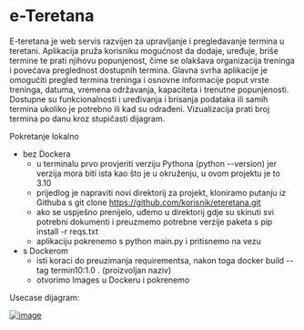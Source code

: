 # e-Teretana


E-teretana je web servis razvijen za upravljanje i pregledavanje termina u teretani. Aplikacija pruža korisniku mogućnost da dodaje, uređuje, briše termine te prati njihovu popunjenost, čime se olakšava organizacija treninga i povećava preglednost dostupnih termina. Glavna svrha aplikacije je omogućiti pregled termina treninga i osnovne informacije poput vrste treninga, datuma, vremena održavanja, kapaciteta i trenutne popunjenosti. Dostupne su funkcionalnosti i uređivanja i brisanja podataka ili samih termina ukoliko je potrebno ili kad su odrađeni. Vizualizacija prati broj termina po danu kroz stupičasti dijagram. 

Pokretanje lokalno
- bez Dockera
  - u terminalu prvo provjeriti verziju Pythona (python --version) jer verzija mora biti ista kao što je u okruženju, u ovom projektu je to 3.10
  - prijedlog je napraviti novi direktorij za projekt, kloniramo putanju iz Githuba s git clone https://github.com/korisnik/eteretana.git
  - ako se uspješno prenijelo, uđemo u direktorij gdje su skinuti svi potrebni dokumenti i preuzmemo potrebne verzije paketa s pip install -r reqs.txt
  - aplikaciju pokrenemo s python main.py i pritisnemo na vezu
- s Dockerom
  - isti koraci do preuzimanja requirementsa, nakon toga docker build --tag termin10:1.0 .  (proizvoljan naziv)
  - otvorimo Images u Dockeru i pokrenemo


Usecase dijagram:


[![image](https://github.com/user-attachments/assets/df9b0ba3-7991-4c4c-90dd-3f403d276c90)](https://imgur.com/a/OHRwBAz)

